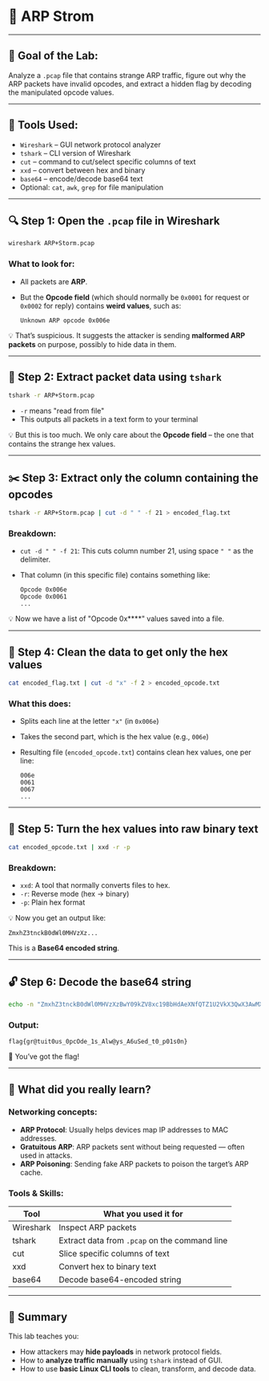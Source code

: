 
# 🧪 ARP Strom

---

## 🎯 **Goal of the Lab:**

Analyze a `.pcap` file that contains strange ARP traffic, figure out why the ARP packets have invalid opcodes, and extract a hidden flag by decoding the manipulated opcode values.

---

## 🧰 Tools Used:

* `Wireshark` – GUI network protocol analyzer
* `tshark` – CLI version of Wireshark
* `cut` – command to cut/select specific columns of text
* `xxd` – convert between hex and binary
* `base64` – encode/decode base64 text
* Optional: `cat`, `awk`, `grep` for file manipulation

---

## 🔍 Step 1: Open the `.pcap` file in Wireshark

```bash
wireshark ARP+Storm.pcap
```

### What to look for:

* All packets are **ARP**.
* But the **Opcode field** (which should normally be `0x0001` for request or `0x0002` for reply) contains **weird values**, such as:

  ```
  Unknown ARP opcode 0x006e
  ```

💡 That’s suspicious. It suggests the attacker is sending **malformed ARP packets** on purpose, possibly to hide data in them.

---

## 🧾 Step 2: Extract packet data using `tshark`

```bash
tshark -r ARP+Storm.pcap
```

* `-r` means "read from file"
* This outputs all packets in a text form to your terminal

💡 But this is too much. We only care about the **Opcode field** – the one that contains the strange hex values.

---

## ✂️ Step 3: Extract only the column containing the opcodes

```bash
tshark -r ARP+Storm.pcap | cut -d " " -f 21 > encoded_flag.txt
```

### Breakdown:

* `cut -d " " -f 21`: This cuts column number 21, using space `" "` as the delimiter.
* That column (in this specific file) contains something like:

  ```
  Opcode 0x006e
  Opcode 0x0061
  ...
  ```

💡 Now we have a list of "Opcode 0x\*\*\*\*" values saved into a file.

---

## 🧹 Step 4: Clean the data to get **only the hex values**

```bash
cat encoded_flag.txt | cut -d "x" -f 2 > encoded_opcode.txt
```

### What this does:

* Splits each line at the letter `"x"` (in `0x006e`)
* Takes the second part, which is the hex value (e.g., `006e`)
* Resulting file (`encoded_opcode.txt`) contains clean hex values, one per line:

  ```
  006e
  0061
  0067
  ...
  ```

---

## 🔁 Step 5: Turn the hex values into raw binary text

```bash
cat encoded_opcode.txt | xxd -r -p
```

### Breakdown:

* `xxd`: A tool that normally converts files to hex.
* `-r`: Reverse mode (hex → binary)
* `-p`: Plain hex format

💡 Now you get an output like:

```
ZmxhZ3tnckB0dWl0MHVzXz...
```

This is a **Base64 encoded string**.

---

## 🔓 Step 6: Decode the base64 string

```bash
echo -n "ZmxhZ3tnckB0dWl0MHVzXzBwY09kZV8xc19BbHdAeXNfQTZ1U2VkX3QwX3AwMXMwbn0=" | base64 -d
```

### Output:

```
flag{gr@tuit0us_0pcOde_1s_Alw@ys_A6uSed_t0_p01s0n}
```

🎉 You’ve got the flag!

---

## 🧠 What did you really learn?

### Networking concepts:

* **ARP Protocol**: Usually helps devices map IP addresses to MAC addresses.
* **Gratuitous ARP**: ARP packets sent without being requested — often used in attacks.
* **ARP Poisoning**: Sending fake ARP packets to poison the target’s ARP cache.

### Tools & Skills:

| Tool      | What you used it for                          |
| --------- | --------------------------------------------- |
| Wireshark | Inspect ARP packets                           |
| tshark    | Extract data from `.pcap` on the command line |
| cut       | Slice specific columns of text                |
| xxd       | Convert hex to binary text                    |
| base64    | Decode base64-encoded string                  |

---

## 🚀 Summary

This lab teaches you:

* How attackers may **hide payloads** in network protocol fields.
* How to **analyze traffic manually** using `tshark` instead of GUI.
* How to use **basic Linux CLI tools** to clean, transform, and decode data.
